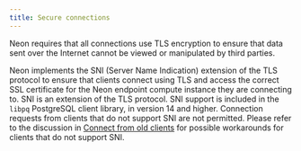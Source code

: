 ```yaml
---
title: Secure connections
---
```


Neon requires that all connections use TLS encryption to ensure that data sent over the Internet cannot be viewed or manipulated by third parties.

Neon implements the SNI (Server Name Indication) extension of the TLS protocol to ensure that clients connect using TLS and access the correct SSL certificate for the Neon endpoint compute instance they are connecting to. SNI is an extension of the TLS protocol. SNI support is included in the `libpq` PostgreSQL client library, in version 14 and higher. Connection requests from clients that do not support SNI are not permitted. Please refer to the discussion in [Connect from old clients](../../https://neon.tech/docs/connect/connectivity-issues/) for possible workarounds for clients that do not support SNI.
